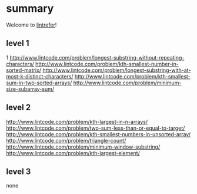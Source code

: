 # summary
Welcome to [lintrefer](https://lintrefer.gitbooks.io/lintrefer/content/)!

## level 1 
1 http://www.lintcode.com/problem/longest-substring-without-repeating-characters/
http://www.lintcode.com/problem/kth-smallest-number-in-sorted-matrix/
http://www.lintcode.com/problem/longest-substring-with-at-most-k-distinct-characters/
http://www.lintcode.com/problem/kth-smallest-sum-in-two-sorted-arrays/
http://www.lintcode.com/problem/minimum-size-subarray-sum/

## level 2
http://www.lintcode.com/problem/kth-largest-in-n-arrays/
http://www.lintcode.com/problem/two-sum-less-than-or-equal-to-target/
http://www.lintcode.com/problem/kth-smallest-numbers-in-unsorted-array/
http://www.lintcode.com/problem/triangle-count/
http://www.lintcode.com/problem/minimum-window-substring/
http://www.lintcode.com/problem/kth-largest-element/

## level 3
none